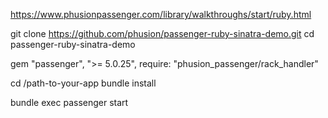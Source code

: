 
https://www.phusionpassenger.com/library/walkthroughs/start/ruby.html

git clone https://github.com/phusion/passenger-ruby-sinatra-demo.git
cd passenger-ruby-sinatra-demo

gem "passenger", ">= 5.0.25", require: "phusion_passenger/rack_handler"

cd /path-to-your-app
bundle install

bundle exec passenger start


